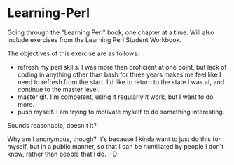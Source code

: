 Learning-Perl
=============

Going through the "Learning Perl" book, one chapter at a time.  Will also include exercises from the Learning Perl Student Workbook.

The objectives of this exercise are as follows:

+ refresh my perl skills. I was more than proficient at one point, but lack of coding in anything other than bash for three years makes me feel like I need to refresh from the start.  I'd like to return to the state I was at, and continue to the master level.
+ master git. I'm competent, using it regularly it work, but I want to do more. 
+ push myself. I am trying to motivate myself to do something interesting. 

Sounds reasonable, doesn't it? 

Why am I anonymous, though?  It's because I kinda want to just do this for myself, but in a public manner, so that I can be humiliated by people I don't know, rather than people that I do.  :-D
